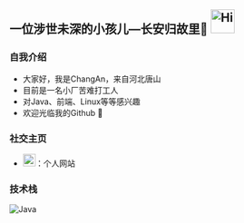 ## 一位涉世未深的小孩儿—长安归故里🥝 <img src="https://emojis.slackmojis.com/emojis/images/1588866973/8934/hellokittydance.gif?1588866973" alt="Hi" width="42" /> 

### 自我介绍



- 大家好，我是ChangAn，来自河北唐山
- 目前是一名小厂苦难打工人
- 对Java、前端、Linux等等感兴趣
- 欢迎光临我的Github 🍧



### 社交主页

- <a href="http://www.meng-zh.cloud/"><img height="22" width="22" src="http://www.meng-zh.cloud/favicon.ico"></a>：个人网站

### 技术栈
![Java](https://img.shields.io/badge/-Java-%23972fcd?style=flat&logo=OPENJDK)
